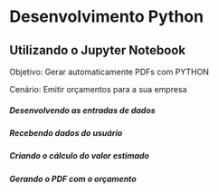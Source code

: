 # Desenvolvimento Python
   ## Utilizando o Jupyter Notebook

   Objetivo: Gerar automaticamente PDFs com PYTHON
 
   Cenário: Emitir orçamentos para a sua empresa

##### Desenvolvendo as entradas de dados
##### Recebendo dados do usuário 
##### Criando  o cálculo do valor estimado
##### Gerando o PDF com o orçamento
